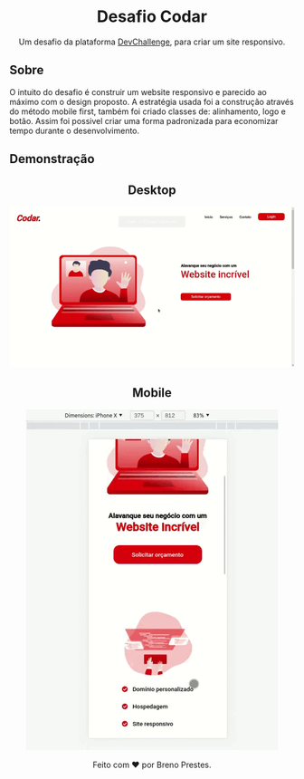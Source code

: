 <h1 align='center'>Desafio Codar</h1>
<p align='center'>Um desafio da plataforma <a href="https://www.devchallenge.com.br/challenges?type=frontend">DevChallenge</a>, para criar um site responsivo.</p>

## Sobre
<p>O intuito do desafio é construir um website responsivo e parecido ao máximo com o design proposto. A estratégia usada foi a construção através do método mobile first, também foi criado classes de: alinhamento, logo e botão. Assim foi possivel criar uma forma padronizada para economizar tempo durante o desenvolvimento.</p>

## Demonstração
<div align="center">
<h2>Desktop</h2>
<img src="./assets/codar.gif">
</div>


<div align="center">
<h2>Mobile</h2>
<img src="./assets/mobile_codar.gif">
</div>

<p align="center">Feito com ❤️ por Breno Prestes.</p>
